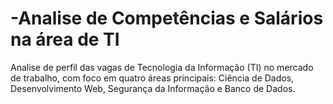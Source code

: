 # -Analise de Competências e Salários na área de TI
Analise de perfil das vagas de Tecnologia da Informação (TI) no mercado de trabalho, com foco em quatro áreas principais: Ciência de Dados, Desenvolvimento Web, Segurança da Informação e Banco de Dados.
